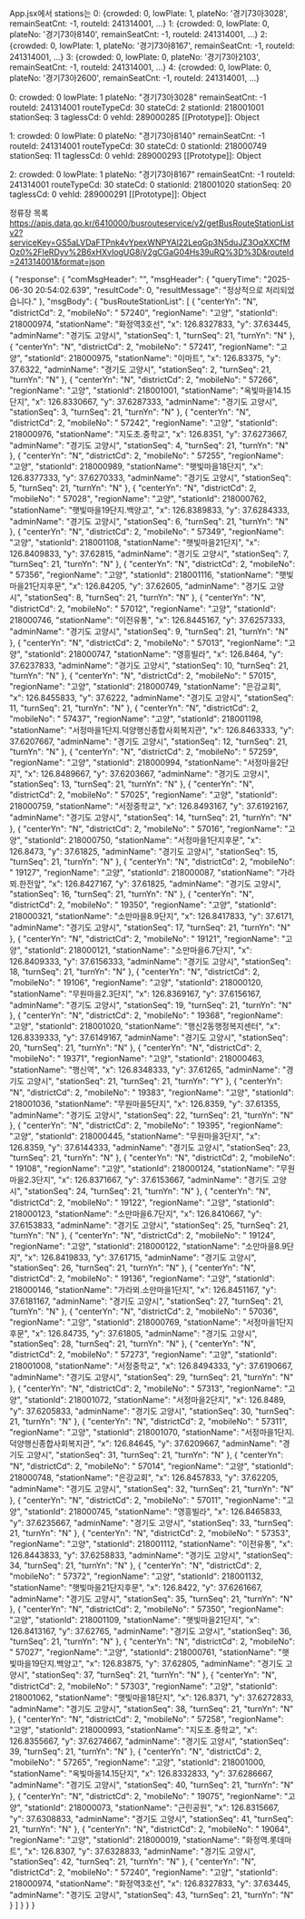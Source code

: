 App.jsx에서 stations는
0: {crowded: 0, lowPlate: 1, plateNo: '경기73아3028', remainSeatCnt: -1, routeId: 241314001, …}
1: {crowded: 0, lowPlate: 0, plateNo: '경기73아8140', remainSeatCnt: -1, routeId: 241314001, …}
2: {crowded: 0, lowPlate: 1, plateNo: '경기73아8167', remainSeatCnt: -1, routeId: 241314001, …}
3: {crowded: 0, lowPlate: 0, plateNo: '경기73아2103', remainSeatCnt: -1, routeId: 241314001, …}
4: {crowded: 0, lowPlate: 0, plateNo: '경기73아2600', remainSeatCnt: -1, routeId: 241314001, …}

0: 
crowded: 0
lowPlate: 1
plateNo: "경기73아3028"
remainSeatCnt: -1
routeId: 241314001
routeTypeCd: 30
stateCd: 2
stationId: 218001001
stationSeq: 3
taglessCd: 0
vehId: 289000285
[[Prototype]]: Object

1: 
crowded: 0
lowPlate: 0
plateNo: "경기73아8140"
remainSeatCnt: -1
routeId: 241314001
routeTypeCd: 30
stateCd: 0
stationId: 218000749
stationSeq: 11
taglessCd: 0
vehId: 289000293
[[Prototype]]: Object

2: 
crowded: 0
lowPlate: 1
plateNo: "경기73아8167"
remainSeatCnt: -1
routeId: 241314001
routeTypeCd: 30
stateCd: 0
stationId: 218001020
stationSeq: 20
taglessCd: 0
vehId: 289000291
[[Prototype]]: Object



정류장 목록 https://apis.data.go.kr/6410000/busrouteservice/v2/getBusRouteStationListv2?serviceKey=GS5aLVDaFTPnk4vYpexWNPYAl22LeqGp3N5duJZ3OqXXCfMOz0%2FleRDyv%2B6xHXvIogUG8jV2gCGaG04Hs39uRQ%3D%3D&routeId=241314001&format=json

{
  "response": {
    "comMsgHeader": "",
    "msgHeader": {
      "queryTime": "2025-06-30 20:54:02.639",
      "resultCode": 0,
      "resultMessage": "정상적으로 처리되었습니다."
    },
    "msgBody": {
      "busRouteStationList": [
        {
          "centerYn": "N",
          "districtCd": 2,
          "mobileNo": " 57240",
          "regionName": "고양",
          "stationId": 218000974,
          "stationName": "화정역3호선",
          "x": 126.8327833,
          "y": 37.63445,
          "adminName": "경기도 고양시",
          "stationSeq": 1,
          "turnSeq": 21,
          "turnYn": "N"
        },
        {
          "centerYn": "N",
          "districtCd": 2,
          "mobileNo": " 57241",
          "regionName": "고양",
          "stationId": 218000975,
          "stationName": "이마트",
          "x": 126.83375,
          "y": 37.6322,
          "adminName": "경기도 고양시",
          "stationSeq": 2,
          "turnSeq": 21,
          "turnYn": "N"
        },
        {
          "centerYn": "N",
          "districtCd": 2,
          "mobileNo": " 57266",
          "regionName": "고양",
          "stationId": 218001001,
          "stationName": "옥빛마을14.15단지",
          "x": 126.8330667,
          "y": 37.6287333,
          "adminName": "경기도 고양시",
          "stationSeq": 3,
          "turnSeq": 21,
          "turnYn": "N"
        },
        {
          "centerYn": "N",
          "districtCd": 2,
          "mobileNo": " 57242",
          "regionName": "고양",
          "stationId": 218000976,
          "stationName": "지도초.중학교",
          "x": 126.8351,
          "y": 37.6273667,
          "adminName": "경기도 고양시",
          "stationSeq": 4,
          "turnSeq": 21,
          "turnYn": "N"
        },
        {
          "centerYn": "N",
          "districtCd": 2,
          "mobileNo": " 57255",
          "regionName": "고양",
          "stationId": 218000989,
          "stationName": "햇빛마을18단지",
          "x": 126.8377333,
          "y": 37.6270333,
          "adminName": "경기도 고양시",
          "stationSeq": 5,
          "turnSeq": 21,
          "turnYn": "N"
        },
        {
          "centerYn": "N",
          "districtCd": 2,
          "mobileNo": " 57028",
          "regionName": "고양",
          "stationId": 218000762,
          "stationName": "햇빛마을19단지.백양고",
          "x": 126.8389833,
          "y": 37.6284333,
          "adminName": "경기도 고양시",
          "stationSeq": 6,
          "turnSeq": 21,
          "turnYn": "N"
        },
        {
          "centerYn": "N",
          "districtCd": 2,
          "mobileNo": " 57349",
          "regionName": "고양",
          "stationId": 218001108,
          "stationName": "햇빛마을21단지",
          "x": 126.8409833,
          "y": 37.62815,
          "adminName": "경기도 고양시",
          "stationSeq": 7,
          "turnSeq": 21,
          "turnYn": "N"
        },
        {
          "centerYn": "N",
          "districtCd": 2,
          "mobileNo": " 57356",
          "regionName": "고양",
          "stationId": 218001116,
          "stationName": "햇빛마을21단지후문",
          "x": 126.84205,
          "y": 37.62605,
          "adminName": "경기도 고양시",
          "stationSeq": 8,
          "turnSeq": 21,
          "turnYn": "N"
        },
        {
          "centerYn": "N",
          "districtCd": 2,
          "mobileNo": " 57012",
          "regionName": "고양",
          "stationId": 218000746,
          "stationName": "이전유통",
          "x": 126.8445167,
          "y": 37.6257333,
          "adminName": "경기도 고양시",
          "stationSeq": 9,
          "turnSeq": 21,
          "turnYn": "N"
        },
        {
          "centerYn": "N",
          "districtCd": 2,
          "mobileNo": " 57013",
          "regionName": "고양",
          "stationId": 218000747,
          "stationName": "영흥빌라",
          "x": 126.8464,
          "y": 37.6237833,
          "adminName": "경기도 고양시",
          "stationSeq": 10,
          "turnSeq": 21,
          "turnYn": "N"
        },
        {
          "centerYn": "N",
          "districtCd": 2,
          "mobileNo": " 57015",
          "regionName": "고양",
          "stationId": 218000749,
          "stationName": "은강교회",
          "x": 126.8455833,
          "y": 37.6222,
          "adminName": "경기도 고양시",
          "stationSeq": 11,
          "turnSeq": 21,
          "turnYn": "N"
        },
        {
          "centerYn": "N",
          "districtCd": 2,
          "mobileNo": " 57437",
          "regionName": "고양",
          "stationId": 218001198,
          "stationName": "서정마을1단지.덕양행신종합사회복지관",
          "x": 126.8463333,
          "y": 37.6207667,
          "adminName": "경기도 고양시",
          "stationSeq": 12,
          "turnSeq": 21,
          "turnYn": "N"
        },
        {
          "centerYn": "N",
          "districtCd": 2,
          "mobileNo": " 57259",
          "regionName": "고양",
          "stationId": 218000994,
          "stationName": "서정마을2단지",
          "x": 126.8489667,
          "y": 37.6203667,
          "adminName": "경기도 고양시",
          "stationSeq": 13,
          "turnSeq": 21,
          "turnYn": "N"
        },
        {
          "centerYn": "N",
          "districtCd": 2,
          "mobileNo": " 57025",
          "regionName": "고양",
          "stationId": 218000759,
          "stationName": "서정중학교",
          "x": 126.8493167,
          "y": 37.6192167,
          "adminName": "경기도 고양시",
          "stationSeq": 14,
          "turnSeq": 21,
          "turnYn": "N"
        },
        {
          "centerYn": "N",
          "districtCd": 2,
          "mobileNo": " 57016",
          "regionName": "고양",
          "stationId": 218000750,
          "stationName": "서정마을1단지후문",
          "x": 126.8473,
          "y": 37.61825,
          "adminName": "경기도 고양시",
          "stationSeq": 15,
          "turnSeq": 21,
          "turnYn": "N"
        },
        {
          "centerYn": "N",
          "districtCd": 2,
          "mobileNo": " 19127",
          "regionName": "고양",
          "stationId": 218000087,
          "stationName": "가라뫼.한전앞",
          "x": 126.8427167,
          "y": 37.61825,
          "adminName": "경기도 고양시",
          "stationSeq": 16,
          "turnSeq": 21,
          "turnYn": "N"
        },
        {
          "centerYn": "N",
          "districtCd": 2,
          "mobileNo": " 19350",
          "regionName": "고양",
          "stationId": 218000321,
          "stationName": "소만마을8.9단지",
          "x": 126.8417833,
          "y": 37.6171,
          "adminName": "경기도 고양시",
          "stationSeq": 17,
          "turnSeq": 21,
          "turnYn": "N"
        },
        {
          "centerYn": "N",
          "districtCd": 2,
          "mobileNo": " 19121",
          "regionName": "고양",
          "stationId": 218000121,
          "stationName": "소만마을6.7단지",
          "x": 126.8409333,
          "y": 37.6156333,
          "adminName": "경기도 고양시",
          "stationSeq": 18,
          "turnSeq": 21,
          "turnYn": "N"
        },
        {
          "centerYn": "N",
          "districtCd": 2,
          "mobileNo": " 19106",
          "regionName": "고양",
          "stationId": 218000120,
          "stationName": "무원마을2.3단지",
          "x": 126.8369167,
          "y": 37.6156167,
          "adminName": "경기도 고양시",
          "stationSeq": 19,
          "turnSeq": 21,
          "turnYn": "N"
        },
        {
          "centerYn": "N",
          "districtCd": 2,
          "mobileNo": " 19368",
          "regionName": "고양",
          "stationId": 218001020,
          "stationName": "행신2동행정복지센터",
          "x": 126.8339333,
          "y": 37.6149167,
          "adminName": "경기도 고양시",
          "stationSeq": 20,
          "turnSeq": 21,
          "turnYn": "N"
        },
        {
          "centerYn": "N",
          "districtCd": 2,
          "mobileNo": " 19371",
          "regionName": "고양",
          "stationId": 218000463,
          "stationName": "행신역",
          "x": 126.8348333,
          "y": 37.61265,
          "adminName": "경기도 고양시",
          "stationSeq": 21,
          "turnSeq": 21,
          "turnYn": "Y"
        },
        {
          "centerYn": "N",
          "districtCd": 2,
          "mobileNo": " 19383",
          "regionName": "고양",
          "stationId": 218001036,
          "stationName": "무원마을5단지",
          "x": 126.8359,
          "y": 37.61355,
          "adminName": "경기도 고양시",
          "stationSeq": 22,
          "turnSeq": 21,
          "turnYn": "N"
        },
        {
          "centerYn": "N",
          "districtCd": 2,
          "mobileNo": " 19395",
          "regionName": "고양",
          "stationId": 218000445,
          "stationName": "무원마을3단지",
          "x": 126.8359,
          "y": 37.6144333,
          "adminName": "경기도 고양시",
          "stationSeq": 23,
          "turnSeq": 21,
          "turnYn": "N"
        },
        {
          "centerYn": "N",
          "districtCd": 2,
          "mobileNo": " 19108",
          "regionName": "고양",
          "stationId": 218000124,
          "stationName": "무원마을2.3단지",
          "x": 126.8371667,
          "y": 37.6153667,
          "adminName": "경기도 고양시",
          "stationSeq": 24,
          "turnSeq": 21,
          "turnYn": "N"
        },
        {
          "centerYn": "N",
          "districtCd": 2,
          "mobileNo": " 19122",
          "regionName": "고양",
          "stationId": 218000123,
          "stationName": "소만마을6.7단지",
          "x": 126.8410667,
          "y": 37.6153833,
          "adminName": "경기도 고양시",
          "stationSeq": 25,
          "turnSeq": 21,
          "turnYn": "N"
        },
        {
          "centerYn": "N",
          "districtCd": 2,
          "mobileNo": " 19124",
          "regionName": "고양",
          "stationId": 218000122,
          "stationName": "소만마을8.9단지",
          "x": 126.8419833,
          "y": 37.61715,
          "adminName": "경기도 고양시",
          "stationSeq": 26,
          "turnSeq": 21,
          "turnYn": "N"
        },
        {
          "centerYn": "N",
          "districtCd": 2,
          "mobileNo": " 19136",
          "regionName": "고양",
          "stationId": 218000146,
          "stationName": "가라뫼.소만마을1단지",
          "x": 126.8451167,
          "y": 37.6181167,
          "adminName": "경기도 고양시",
          "stationSeq": 27,
          "turnSeq": 21,
          "turnYn": "N"
        },
        {
          "centerYn": "N",
          "districtCd": 2,
          "mobileNo": " 57036",
          "regionName": "고양",
          "stationId": 218000769,
          "stationName": "서정마을1단지후문",
          "x": 126.84735,
          "y": 37.61805,
          "adminName": "경기도 고양시",
          "stationSeq": 28,
          "turnSeq": 21,
          "turnYn": "N"
        },
        {
          "centerYn": "N",
          "districtCd": 2,
          "mobileNo": " 57273",
          "regionName": "고양",
          "stationId": 218001008,
          "stationName": "서정중학교",
          "x": 126.8494333,
          "y": 37.6190667,
          "adminName": "경기도 고양시",
          "stationSeq": 29,
          "turnSeq": 21,
          "turnYn": "N"
        },
        {
          "centerYn": "N",
          "districtCd": 2,
          "mobileNo": " 57313",
          "regionName": "고양",
          "stationId": 218001072,
          "stationName": "서정마을2단지",
          "x": 126.8489,
          "y": 37.6205833,
          "adminName": "경기도 고양시",
          "stationSeq": 30,
          "turnSeq": 21,
          "turnYn": "N"
        },
        {
          "centerYn": "N",
          "districtCd": 2,
          "mobileNo": " 57311",
          "regionName": "고양",
          "stationId": 218001070,
          "stationName": "서정마을1단지.덕양행신종합사회복지관",
          "x": 126.84645,
          "y": 37.6209667,
          "adminName": "경기도 고양시",
          "stationSeq": 31,
          "turnSeq": 21,
          "turnYn": "N"
        },
        {
          "centerYn": "N",
          "districtCd": 2,
          "mobileNo": " 57014",
          "regionName": "고양",
          "stationId": 218000748,
          "stationName": "은강교회",
          "x": 126.8457833,
          "y": 37.62205,
          "adminName": "경기도 고양시",
          "stationSeq": 32,
          "turnSeq": 21,
          "turnYn": "N"
        },
        {
          "centerYn": "N",
          "districtCd": 2,
          "mobileNo": " 57011",
          "regionName": "고양",
          "stationId": 218000745,
          "stationName": "영흥빌라",
          "x": 126.8465833,
          "y": 37.6235667,
          "adminName": "경기도 고양시",
          "stationSeq": 33,
          "turnSeq": 21,
          "turnYn": "N"
        },
        {
          "centerYn": "N",
          "districtCd": 2,
          "mobileNo": " 57353",
          "regionName": "고양",
          "stationId": 218001112,
          "stationName": "이전유통",
          "x": 126.8443833,
          "y": 37.6258833,
          "adminName": "경기도 고양시",
          "stationSeq": 34,
          "turnSeq": 21,
          "turnYn": "N"
        },
        {
          "centerYn": "N",
          "districtCd": 2,
          "mobileNo": " 57372",
          "regionName": "고양",
          "stationId": 218001132,
          "stationName": "햇빛마을21단지후문",
          "x": 126.8422,
          "y": 37.6261667,
          "adminName": "경기도 고양시",
          "stationSeq": 35,
          "turnSeq": 21,
          "turnYn": "N"
        },
        {
          "centerYn": "N",
          "districtCd": 2,
          "mobileNo": " 57350",
          "regionName": "고양",
          "stationId": 218001109,
          "stationName": "햇빛마을21단지",
          "x": 126.8413167,
          "y": 37.62765,
          "adminName": "경기도 고양시",
          "stationSeq": 36,
          "turnSeq": 21,
          "turnYn": "N"
        },
        {
          "centerYn": "N",
          "districtCd": 2,
          "mobileNo": " 57027",
          "regionName": "고양",
          "stationId": 218000761,
          "stationName": "햇빛마을19단지.백양고",
          "x": 126.83875,
          "y": 37.62805,
          "adminName": "경기도 고양시",
          "stationSeq": 37,
          "turnSeq": 21,
          "turnYn": "N"
        },
        {
          "centerYn": "N",
          "districtCd": 2,
          "mobileNo": " 57303",
          "regionName": "고양",
          "stationId": 218001062,
          "stationName": "햇빛마을18단지",
          "x": 126.8371,
          "y": 37.6272833,
          "adminName": "경기도 고양시",
          "stationSeq": 38,
          "turnSeq": 21,
          "turnYn": "N"
        },
        {
          "centerYn": "N",
          "districtCd": 2,
          "mobileNo": " 57258",
          "regionName": "고양",
          "stationId": 218000993,
          "stationName": "지도초.중학교",
          "x": 126.8355667,
          "y": 37.6274667,
          "adminName": "경기도 고양시",
          "stationSeq": 39,
          "turnSeq": 21,
          "turnYn": "N"
        },
        {
          "centerYn": "N",
          "districtCd": 2,
          "mobileNo": " 57265",
          "regionName": "고양",
          "stationId": 218001000,
          "stationName": "옥빛마을14.15단지",
          "x": 126.8332833,
          "y": 37.6286667,
          "adminName": "경기도 고양시",
          "stationSeq": 40,
          "turnSeq": 21,
          "turnYn": "N"
        },
        {
          "centerYn": "N",
          "districtCd": 2,
          "mobileNo": " 19075",
          "regionName": "고양",
          "stationId": 218000073,
          "stationName": "근린공원",
          "x": 126.8315667,
          "y": 37.6308833,
          "adminName": "경기도 고양시",
          "stationSeq": 41,
          "turnSeq": 21,
          "turnYn": "N"
        },
        {
          "centerYn": "N",
          "districtCd": 2,
          "mobileNo": " 19064",
          "regionName": "고양",
          "stationId": 218000019,
          "stationName": "화정역.롯데마트",
          "x": 126.8307,
          "y": 37.6328833,
          "adminName": "경기도 고양시",
          "stationSeq": 42,
          "turnSeq": 21,
          "turnYn": "N"
        },
        {
          "centerYn": "N",
          "districtCd": 2,
          "mobileNo": " 57240",
          "regionName": "고양",
          "stationId": 218000974,
          "stationName": "화정역3호선",
          "x": 126.8327833,
          "y": 37.63445,
          "adminName": "경기도 고양시",
          "stationSeq": 43,
          "turnSeq": 21,
          "turnYn": "N"
        }
      ]
    }
  }
}